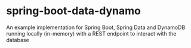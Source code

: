# spring-boot-data-dynamo
An example implementation for Spring Boot, Spring Data and DynamoDB running locally (in-memory) with a REST endpoint to interact with the database
